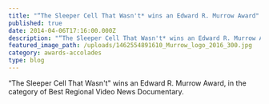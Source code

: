 ```yaml
---
title: "“The Sleeper Cell That Wasn't* wins an Edward R. Murrow Award"
published: true
date: 2014-04-06T17:16:00.000Z
description: "“The Sleeper Cell That Wasn't* wins an Edward R. Murrow Award, in the category of Best Regional Video News Documentary."
featured_image_path: /uploads/1462554891610_Murrow_logo_2016_300.jpg
category: awards-accolades
type: blog
---
```


“The Sleeper Cell That Wasn't" wins an Edward R. Murrow Award, in the category of Best Regional Video News Documentary.

